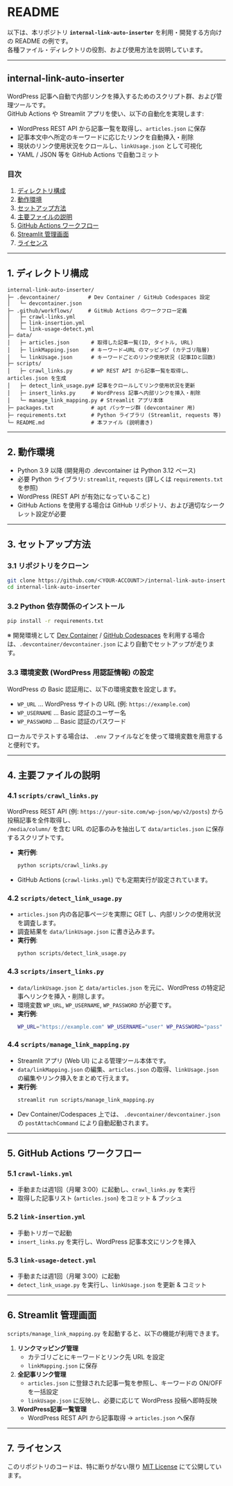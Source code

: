 

# README

以下は、本リポジトリ **`internal-link-auto-inserter`** を利用・開発する方向けの README の例です。  
各種ファイル・ディレクトリの役割、および使用方法を説明しています。

---

## internal-link-auto-inserter

WordPress 記事へ自動で内部リンクを挿入するためのスクリプト群、および管理ツールです。  
GitHub Actions や Streamlit アプリを使い、以下の自動化を実現します:

- WordPress REST API から記事一覧を取得し、`articles.json` に保存  
- 記事本文中へ所定のキーワードに応じたリンクを自動挿入・削除  
- 現状のリンク使用状況をクロールし、`linkUsage.json` として可視化  
- YAML / JSON 等を GitHub Actions で自動コミット

### 目次

1. [ディレクトリ構成](#ディレクトリ構成)
2. [動作環境](#動作環境)
3. [セットアップ方法](#セットアップ方法)
4. [主要ファイルの説明](#主要ファイルの説明)
5. [GitHub Actions ワークフロー](#github-actions-ワークフロー)
6. [Streamlit 管理画面](#streamlit-管理画面)
7. [ライセンス](#ライセンス)

---

## 1. ディレクトリ構成

```
internal-link-auto-inserter/
├─ .devcontainer/         # Dev Container / GitHub Codespaces 設定
│   └─ devcontainer.json
├─ .github/workflows/     # GitHub Actions のワークフロー定義
│   ├─ crawl-links.yml
│   ├─ link-insertion.yml
│   └─ link-usage-detect.yml
├─ data/
│   ├─ articles.json       # 取得した記事一覧(ID, タイトル, URL)
│   ├─ linkMapping.json    # キーワード→URL のマッピング (カテゴリ階層)
│   └─ linkUsage.json      # キーワードごとのリンク使用状況 (記事IDと回数)
├─ scripts/
│   ├─ crawl_links.py      # WP REST API から記事一覧を取得し、articles.json を生成
│   ├─ detect_link_usage.py# 記事をクロールしてリンク使用状況を更新
│   ├─ insert_links.py     # WordPress 記事へ内部リンクを挿入・削除
│   └─ manage_link_mapping.py # Streamlit アプリ本体
├─ packages.txt            # apt パッケージ群 (devcontainer 用)
├─ requirements.txt        # Python ライブラリ (Streamlit, requests 等)
└─ README.md               # 本ファイル (説明書き)
```

---

## 2. 動作環境

- Python 3.9 以降 (開発用の .devcontainer は Python 3.12 ベース)
- 必要 Python ライブラリ: `streamlit`, `requests` (詳しくは `requirements.txt` を参照)
- WordPress (REST API が有効になっていること)
- GitHub Actions を使用する場合は GitHub リポジトリ、および適切なシークレット設定が必要

---

## 3. セットアップ方法

### 3.1 リポジトリをクローン

```bash
git clone https://github.com/＜YOUR-ACCOUNT＞/internal-link-auto-inserter.git
cd internal-link-auto-inserter
```

### 3.2 Python 依存関係のインストール

```bash
pip install -r requirements.txt
```

※ 開発環境として [Dev Container](https://code.visualstudio.com/docs/remote/containers) / [GitHub Codespaces](https://github.com/features/codespaces) を利用する場合は、`.devcontainer/devcontainer.json` により自動でセットアップが走ります。

### 3.3 環境変数 (WordPress 用認証情報) の設定

WordPress の Basic 認証用に、以下の環境変数を設定します。

- `WP_URL` … WordPress サイトの URL  (例: `https://example.com`)
- `WP_USERNAME` … Basic 認証のユーザー名
- `WP_PASSWORD` … Basic 認証のパスワード

ローカルでテストする場合は、 `.env` ファイルなどを使って環境変数を用意すると便利です。

---

## 4. 主要ファイルの説明

### 4.1 `scripts/crawl_links.py`

WordPress REST API (例: `https://your-site.com/wp-json/wp/v2/posts`) から投稿記事を全件取得し、  
`/media/column/` を含む URL の記事のみを抽出して `data/articles.json` に保存するスクリプトです。

- **実行例**:  
  ```bash
  python scripts/crawl_links.py
  ```
- GitHub Actions (`crawl-links.yml`) でも定期実行が設定されています。

### 4.2 `scripts/detect_link_usage.py`

- `articles.json` 内の各記事ページを実際に GET し、内部リンクの使用状況を調査します。  
- 調査結果を `data/linkUsage.json` に書き込みます。  
- **実行例**:  
  ```bash
  python scripts/detect_link_usage.py
  ```

### 4.3 `scripts/insert_links.py`

- `data/linkUsage.json` と `data/articles.json` を元に、WordPress の特定記事へリンクを挿入・削除します。  
- 環境変数 `WP_URL`, `WP_USERNAME`, `WP_PASSWORD` が必要です。  
- **実行例**:  
  ```bash
  WP_URL="https://example.com" WP_USERNAME="user" WP_PASSWORD="pass" python scripts/insert_links.py
  ```

### 4.4 `scripts/manage_link_mapping.py`

- Streamlit アプリ (Web UI) による管理ツール本体です。  
- `data/linkMapping.json` の編集、`articles.json` の取得、`linkUsage.json` の編集やリンク挿入をまとめて行えます。  
- **実行例**:  
  ```bash
  streamlit run scripts/manage_link_mapping.py
  ```
- Dev Container/Codespaces 上では、 `.devcontainer/devcontainer.json` の `postAttachCommand` により自動起動されます。

---

## 5. GitHub Actions ワークフロー

### 5.1 `crawl-links.yml`

- 手動または週1回（月曜 3:00）に起動し、`crawl_links.py` を実行
- 取得した記事リスト (`articles.json`) をコミット & プッシュ

### 5.2 `link-insertion.yml`

- 手動トリガーで起動
- `insert_links.py` を実行し、WordPress 記事本文にリンクを挿入

### 5.3 `link-usage-detect.yml`

- 手動または週1回（月曜 3:00）に起動
- `detect_link_usage.py` を実行し、`linkUsage.json` を更新 & コミット

---

## 6. Streamlit 管理画面

`scripts/manage_link_mapping.py` を起動すると、以下の機能が利用できます。

1. **リンクマッピング管理**  
   - カテゴリごとにキーワードとリンク先 URL を設定
   - `linkMapping.json` に保存
2. **全記事リンク管理**  
   - `articles.json` に登録された記事一覧を参照し、キーワードの ON/OFF を一括設定
   - `linkUsage.json` に反映し、必要に応じて WordPress 投稿へ即時反映
3. **WordPress記事一覧管理**  
   - WordPress REST API から記事取得 → `articles.json` へ保存

---

## 7. ライセンス

このリポジトリのコードは、特に断りがない限り [MIT License](LICENSE) にて公開しています。
